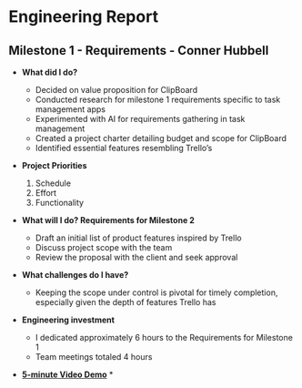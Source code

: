 # Engineering Report

## Milestone 1 - Requirements - Conner Hubbell

* **What did I do?**
    * Decided on value proposition for ClipBoard
    * Conducted research for milestone 1 requirements specific to task management apps
    * Experimented with AI for requirements gathering in task management
    * Created a project charter detailing budget and scope for ClipBoard
    * Identified essential features resembling Trello’s
* **Project Priorities**
    1. Schedule
    2. Effort
    3. Functionality
  
* **What will I do? Requirements for Milestone 2**
    * Draft an initial list of product features inspired by Trello
    * Discuss project scope with the team
    * Review the proposal with the client and seek approval

* **What challenges do I have?**
    * Keeping the scope under control is pivotal for timely completion, especially given the depth of features Trello has
  
* **Engineering investment**
    * I dedicated approximately 6 hours to the Requirements for Milestone 1
    * Team meetings totaled 4 hours 
  
* **[5-minute Video Demo](Video.md)**
    * 



